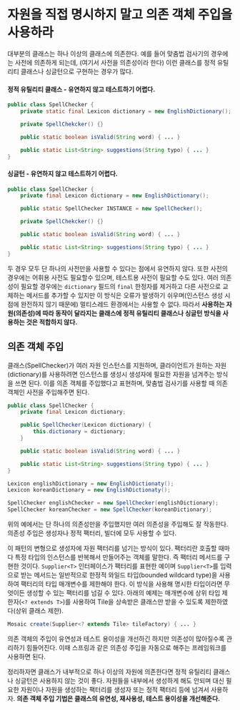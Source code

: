 # 자원을 직접 명시하지 말고 의존 객체 주입을 사용하라

대부분의 클래스는 하나 이상의 클래스에 의존한다. 예를 들어 맞춤법 검사기의 경우에는 사전에 의존하게 되는데, (여기서 사전을 의존성이라 한다) 이런 클래스를 정적 유틸리티 클래스나 싱글턴으로 구현하는 경우가 많다.

#### 정적 유틸리티 클래스 - 유연하지 않고 테스트하기 어렵다.
~~~java
public class SpellChecker {
    private static final Lexicon dictionary = new EnglishDictionary();

    private SpellChekcker() {}

    public static boolean isValid(String word) { ... }

    public static List<String> suggestions(String typo) { ... }
}
~~~

#### 싱글턴 - 유연하지 않고 테스트하기 어렵다.
~~~java
public class SpellChecker {
    private final Lexicon dictionary = new EnglishDictionary();

    public static SpellChecker INSTANCE = new SpellChecker();

    private SpellChekcker() {}

    public static boolean isValid(String word) { ... }

    public static List<String> suggestions(String typo) { ... }
}
~~~

두 경우 모두 단 하나의 사전만을 사용할 수 있다는 점에서 유연하지 않다. 또한 사전의 경우에는 어휘용 사전도 필요할수 있으며, 테스트용 사전이 필요할 수도 있다. 여러 의존성이 필요할 경우에는 `dictionary` 필드의 `final` 한정자를 제거하고 다른 사전으로 교체하는 메서드를 추가할 수 있지만 이 방식은 오류가 발생하기 쉬우며(인스턴스 생성 시점에 완전하지 않기 때문에) 멀티스레드 환경에서는 사용할 수 없다. 따라서 **사용하는 자원(의존성)에 따라 동작이 달라지는 클래스에 정적 유틸리티 클래스나 싱글턴 방식을 사용하는 것은 적합하지 않다.**

## 의존 객체 주입

클래스(SpellChecker)가 여러 자원 인스턴스를 지원하며, 클라이언트가 원하는 자원(dictionary)를 사용하려면 인스턴스를 생성시 생성자에 필요한 자원을 넘겨주는 방식을 쓰면 된다. 이를 의존 객체를 주입했다고 표현하며, 맞춤법 검사기를 사용할 때 의존 객체인 사전을 주입해주면 된다.

~~~java
public class SpellChecker {
    private final Lexicon dictionary;

    public SpellChecker(Lexicon dictionary) {
        this.dictionary = dictionary;
    }

    public static boolean isValid(String word) { ... }

    public static List<String> suggestions(String typo) { ... }
}
~~~

~~~java
Lexicon englishDictionary = new EnglishDictionaty();
Lexicon koreanDictionary = new EnglishDictionaty();

SpellChecker englishChecker = new SpellChecker(englishDictionary);
SpellChecker koreanChecker = new SpellChecker(koreanDictionary);
~~~

위의 예에서는 단 하나의 의존성만을 주입했지만 여러 의존성을 주입해도 잘 작동한다. 의존성 주입은 생성자나 정적 팩터리, 빌더에 모두 사용할 수 있다.

이 패턴의 변형으로 생성자에 자원 팩터리를 넘기는 방식이 있다. 팩터리란 호출할 때마다 특정 타입의 인스턴스를 반복해서 만들어주는 객체를 말한다. 즉 팩터리 메서드를 구현한 것이다. `Supplier<T>` 인터페이스가 팩터리를 표현한 예이며 `Supplier<T>`를 입력으로 받는 메서드는 일반적으로 한정적 와일드 타입(bounded wildcard type)을 사용하여 팩터리의 타입 매개변수를 제한해야 한다. 이 방식을 사용해 명시한 타입이라면 무엇이든 생성할 수 있는 팩터리를 넘길 수 있다. 아래의 예제는 매개변수에 상위 타입 제한자(`<? extends T>`)를 사용하여 Tile을 상속받은 클래스만 받을 수 있도록 제한하였다(상위 클래스 제한).

~~~java
Mosaic create(Supplier<? extends Tile> tileFactory) { ... }
~~~

의존 객체의 주입이 유연성과 테스트 용이성을 개선하긴 하지만 의존성이 많아질수록 관리하기 힘들어진다. 이때 스프링과 같은 의존성 주입을 자동으로 해주는 프레임워크를 사용하면 된다.

정리하자면 클래스가 내부적으로 하나 이상의 자원에 의존한다면 정적 유틸리티 클래스나 싱글턴은 사용하지 않는 것이 좋다. 자원들을 내부에서 생성하게 해도 안되며 대신 필요한 자원이나 자원을 생성하는 팩터리를 생성자 또는 정적 팩터리 등에 넘겨서 사용하자. **의존 객체 주입 기법은 클래스의 유연성, 재사용성, 테스트 용이성을 개선해준다.**

